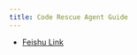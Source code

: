 ```yaml
---
title: Code Rescue Agent Guide
---
```


* [Feishu Link](https://uxkpl4cba3j.feishu.cn/wiki/T2c3wnRlqi4lNGkixHRcgMFNnEg)


